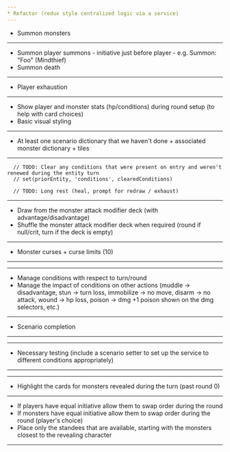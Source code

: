 ```yaml
---
* Refactor (redux style centralized logic via a service)
---
```

* Summon monsters
---
* Summon player summons - initiative just before player - e.g. Summon: "Foo" (Mindthief)
* Summon death
---
* Player exhaustion
---
* Show player and monster stats (hp/conditions) during round setup (to help with card choices)
* Basic visual styling
---
* At least one scenario dictionary that we haven't done + associated monster dictionary + tiles
---

      // TODO: Clear any conditions that were present on entry and weren't renewed during the entity turn
      // set(priorEntity, 'conditions', clearedConditions)

      // TODO: Long rest (heal, prompt for redraw / exhaust)

---
* Draw from the monster attack modifier deck (with advantage/disadvantage)
* Shuffle the monster attack modifier deck when required (round if null/crit, turn if the deck is empty)
---
* Monster curses + curse limits (10)
---

---
* Manage conditions with respect to turn/round
* Manage the impact of conditions on other actions (muddle -> disadvantage, stun -> turn loss, immobilize -> no move, disarm -> no attack, wound -> hp loss, poison -> dmg +1 poison shown on the dmg selectors, etc.)

---
* Scenario completion
---

---
* Necessary testing (include a scenario setter to set up the service to different conditions appropriately)
---

---
* Highlight the cards for monsters revealed during the turn (past round 0)
---
* If players have equal initiative allow them to swap order during the round
* If monsters have equal initiative allow them to swap order during the round (player's choice)
* Place only the standees that are available, starting with the monsters closest to the revealing character
---
